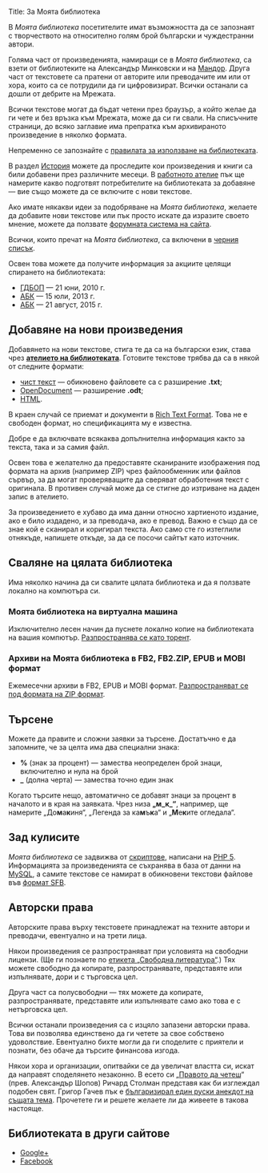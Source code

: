Title: За Моята библиотека

В _Моята библиотека_ посетителите имат възможността да се запознаят с творчеството на относително голям брой български и чуждестранни автори.

Голяма част от произведенията, намиращи се в _Моята библиотека_, са взети от библиотеките на Александър Минковски и на [Мандор](http://sfbg.us). Друга част от текстовете са пратени от авторите или преводачите им или от хора, които са се потрудили да ги цифровизират. Всички останали са дошли от дебрите на Мрежата.

Всички текстове могат да бъдат четени през браузър, а който желае да ги чете и без връзка към Мрежата, може да си ги свали. На списъчните страници, до всяко заглавие има препратка към архивираното произведение в няколко формата.

Непременно се запознайте с [правилата за използване на библиотеката](/rules).

В раздел [История](/new) можете да проследите кои произведения и книги са били добавени през различните месеци. В [работното ателие](/workroom) пък ще намерите какво подготвят потребителите на библиотеката за добавяне — вие също можете да се включите с нови текстове.

Ако имате някакви идеи за подобряване на _Моята библиотека_, желаете да добавите нови текстове или пък просто искате да изразите своето мнение, можете да ползвате [форумната система на сайта](http://forum.chitanka.info).

Всички, които пречат на _Моята библиотека_, са включени в [черния списък](/blacklist).

Освен това можете да получите информация за акциите целящи спирането на библиотеката:

* [ГДБОП](http://chitanka.info/operation-mindcrime.html) — 21 юни, 2010 г.
* [АБК](http://forum.chitanka.info/topic3927.html) — 15 юли, 2013 г.
* [АБК](http://forum.chitanka.info/topic5006.html) — 21 август, 2015 г.

## Добавяне на нови произведения

Добавянето на нови текстове, стига те да са на български език, става чрез **[ателието на библиотеката](/workroom)**. Готовите текстове трябва да са в някой от следните формати:

* [чист текст](https://en.wikipedia.org/wiki/Plain_text) — обикновено файловете са с разширение **.txt**;
* [OpenDocument](https://en.wikipedia.org/wiki/OpenDocument) — разширение **.odt**;
* [HTML](https://en.wikipedia.org/wiki/HTML).

В краен случай се приемат и документи в [Rich Text Format](https://en.wikipedia.org/wiki/Rich_Text_Format). Това не е свободен формат, но спецификацията му е известна.

Добре е да включвате всякаква допълнителна информация както за текста, така и за самия файл.

Освен това е желателно да предоставяте сканираните изображения под формата на архив (например ZIP) чрез файлообменник или файлов сървър, за да могат проверяващите да сверяват обработения текст с оригинала. В противен случай може да се стигне до изтриване на даден запис в ателието.

За произведението е хубаво да има данни относно хартиеното издание, ако е било издадено, и за преводача, ако е превод. Важно е също да се знае кой е сканирал и коригирал текста. Ако само сте го изтеглили отнякъде, напишете откъде, за да се посочи сайтът като източник.

## Сваляне на цялата библиотека

Има няколко начина да си свалите цялата библиотека и да я ползвате локално на компютъра си.

### Моята библиотека на виртуална машина

Изключително лесен начин да пуснете локално копие на библиотеката на вашия компютър. [Разпространява се като торент](http://forum.chitanka.info/topic3949.html).

### Архиви на Моята библиотека в FB2, FB2.ZIP, EPUB и MOBI формат

Ежемесечни архиви в FB2, EPUB и MOBI формат. [Разпространяват се под формата на ZIP формат](http://forum.chitanka.info/topic3415.html).

## Търсене

Можете да правите и сложни заявки за търсене. Достатъчно е да запомните, че за целта има два специални знака:

* **%** (знак за процент) — замества неопределен брой знаци, включително и нула на брой
* **_** (долна черта) — замества точно един знак

Когато търсите нещо, автоматично се добавят знаци за процент в началото и в края на заявката. Чрез низа **„м_к_“**, например, ще намерите „До**м**а**к**иня“, „Легенда за ка**м**ъ**к**а“ и „**М**е**к**ите огледала“.

## Зад кулисите

_Моята библиотека_ се задвижва от [скриптове](https://github.com/bmanolov/chitanka), написани на [PHP 5](https://en.wikipedia.org/wiki/PHP). Информацията за произведенията се съхранява в база от данни на [MySQL](https://en.wikipedia.org/wiki/MySQL), а самите текстове се намират в обикновени текстови файлове във [формат SFB](/docs/sfb).

## Авторски права

Авторските права върху текстовете принадлежат на техните автори и преводачи, евентуално и на трети лица.

Някои произведения се разпространяват при условията на свободни лицензи. (Ще ги познаете по [етикета „Свободна литература“](/texts/label/free-literature).) Тях можете свободно да копирате, разпространявате, представяте или изпълнявате, дори и с търговска цел.

Друга част са полусвободни — тях можете да копирате, разпространявате, представяте или изпълнявате само ако това е с нетърговска цел.

Всички останали произведения са с изцяло запазени авторски права. Това ви позволява единствено да ги четете за свое собствено удоволствие. Евентуално бихте могли да ги споделите с приятели и познати, без обаче да търсите финансова изгода.

Някои хора и организации, опитвайки се да увеличат властта си, искат да направят споделянето незаконно. В есето си „[Правото да четеш](http://www.gnu.org/philosophy/right-to-read.bg.html)“ (прев. Александър Шопов) Ричард Столман представя как би изглеждал подобен свят. Григор Гачев пък е [българизирал един руски анекдот на същата тема](http://www.gatchev.info/blog/?p=294). Прочетете ги и решете желаете ли да живеете в такова настояще.

## Библиотеката в други сайтове

* [Google+](http://chitanka.info/+)
* [Facebook](http://chitanka.info/facebook)
